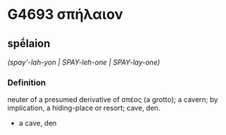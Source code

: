 # G4693 σπήλαιον

## spḗlaion

_(spay'-lah-yon | SPAY-leh-one | SPAY-lay-one)_

### Definition

neuter of a presumed derivative of σπέος (a grotto); a cavern; by implication, a hiding-place or resort; cave, den.

- a cave, den


